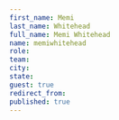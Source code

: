 ```yaml
---
first_name: Memi
last_name: Whitehead
full_name: Memi Whitehead
name: memiwhitehead
role: 
team: 
city: 
state: 
guest: true
redirect_from: 
published: true
---
```


